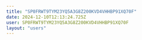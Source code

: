 ```yaml
---
title: "SP0FRWT9TYM23YQ5A3G8Z200KVD4VHHBP91XQ70F"
date: 2024-12-10T12:13:24.725Z
user: SP0FRWT9TYM23YQ5A3G8Z200KVD4VHHBP91XQ70F
layout: "users"
---
```

    